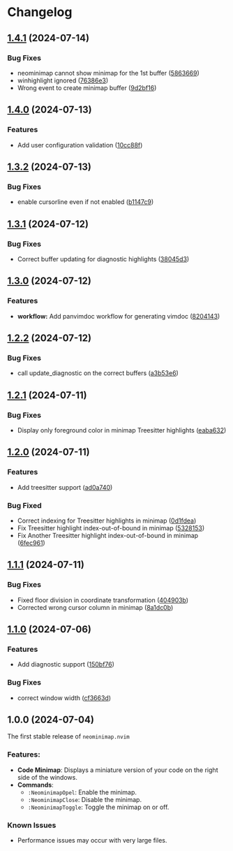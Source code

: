 # Changelog

## [1.4.1](https://github.com/Isrothy/neominimap.nvim/compare/v1.4.0...v1.4.1) (2024-07-14)


### Bug Fixes

* neominimap cannot show minimap for the 1st buffer ([5863669](https://github.com/Isrothy/neominimap.nvim/commit/58636692a779e021f70c6e056b7b6d3bf2010765))
* winhighlight ignored ([76386e3](https://github.com/Isrothy/neominimap.nvim/commit/76386e3ca9be5d7ed95a0b16fc43cdab2d555d7a))
* Wrong event to create minimap buffer ([9d2bf16](https://github.com/Isrothy/neominimap.nvim/commit/9d2bf166535356232d1b93b0e2fc0f8c017722be))

## [1.4.0](https://github.com/Isrothy/neominimap.nvim/compare/v1.3.2...v1.4.0) (2024-07-13)


### Features

* Add user configuration validation ([10cc88f](https://github.com/Isrothy/neominimap.nvim/commit/10cc88fe5ea071361bc442950bd990674d367246))

## [1.3.2](https://github.com/Isrothy/neominimap.nvim/compare/v1.3.1...v1.3.2) (2024-07-13)


### Bug Fixes

* enable cursorline even if not enabled ([b1147c9](https://github.com/Isrothy/neominimap.nvim/commit/b1147c9dd4b6edae0bb61a3312d899db765c059c))

## [1.3.1](https://github.com/Isrothy/neominimap.nvim/compare/v1.3.0...v1.3.1) (2024-07-12)


### Bug Fixes

* Correct buffer updating for diagnostic highlights ([38045d3](https://github.com/Isrothy/neominimap.nvim/commit/38045d37fdd2feffad6d1faaf50ab7f273959927))

## [1.3.0](https://github.com/Isrothy/neominimap.nvim/compare/v1.2.2...v1.3.0) (2024-07-12)


### Features

* **workflow:** Add panvimdoc workflow for generating vimdoc ([8204143](https://github.com/Isrothy/neominimap.nvim/commit/820414301e625219ef3ff1644fb1d65c30f69da0))

## [1.2.2](https://github.com/Isrothy/neominimap.nvim/compare/v1.2.1...v1.2.2) (2024-07-12)


### Bug Fixes

* call update_diagnostic on the correct buffers ([a3b53e6](https://github.com/Isrothy/neominimap.nvim/commit/a3b53e64573503197fc6106f06a6b59e2e7da0d4))

## [1.2.1](https://github.com/Isrothy/neominimap.nvim/compare/v1.2.0...v1.2.1) (2024-07-11)


### Bug Fixes

* Display only foreground color in minimap Treesitter highlights ([eaba632](https://github.com/Isrothy/neominimap.nvim/commit/eaba632b396c552f1b204e3abb258ebdc06d1378))

## [1.2.0](https://github.com/Isrothy/neominimap.nvim/compare/v1.1.1...v1.2.0) (2024-07-11)


### Features

* Add treesitter support ([ad0a740](https://github.com/Isrothy/neominimap.nvim/commit/ad0a740df20d1a40349097f2e2001be2a41113d4))

### Bug Fixed

* Correct indexing for Treesitter highlights in minimap ([0d1fdea](https://github.com/Isrothy/neominimap.nvim/commit/0d1fdea1ee8491a305ed4a8a212e982c23fcf14f))
* Fix Treesitter highlight index-out-of-bound in minimap ([5328153](https://github.com/Isrothy/neominimap.nvim/commit/5328153bfa5b9e1af9186d76f947c4da6227a458))
* Fix Another Treesitter highlight index-out-of-bound in minimap ([6fec961](https://github.com/Isrothy/neominimap.nvim/commit/6fec961dac3005c37886577c99369d430b363a8e))

## [1.1.1](https://github.com/Isrothy/neominimap.nvim/compare/v1.1.0...v1.1.1) (2024-07-11)


### Bug Fixes

* Fixed floor division in coordinate transformation ([404903b](https://github.com/Isrothy/neominimap.nvim/commit/404903b0be8fe1249a95aa55a0e270603e8a0063))
* Corrected wrong cursor column in minimap ([8a1dc0b](https://github.com/Isrothy/neominimap.nvim/commit/8a1dc0b00523a2e78334faaf37adefe00e5e4d56))

## [1.1.0](https://github.com/Isrothy/neominimap.nvim/compare/v1.0.0...v1.1.0) (2024-07-06)


### Features

* Add diagnostic support ([150bf76](https://github.com/Isrothy/neominimap.nvim/commit/150bf76b5e6c5f42adc287ef90ac289f09a1fdea))


### Bug Fixes

* correct window width ([cf3663d](https://github.com/Isrothy/neominimap.nvim/commit/cf3663df76756c0245e10eb4959fc21c06be2aaf))

## 1.0.0 (2024-07-04)

The first stable release of `neominimap.nvim`

### Features:

- **Code Minimap**: Displays a miniature version of your code on the right side of the windows.
- **Commands**:
  - `:NeominimapOpel`: Enable the minimap.
  - `:NeominimapClose`: Disable the minimap.
  - `:NeominimapToggle`: Toggle the minimap on or off.
 
### Known Issues
- Performance issues may occur with very large files.
